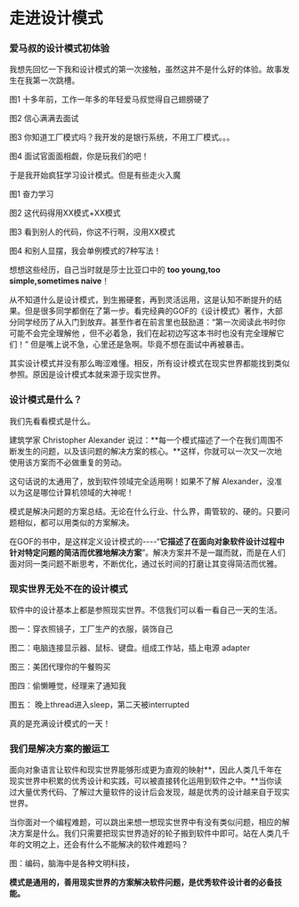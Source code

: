 # 走进设计模式

### 爱马叔的设计模式初体验

我想先回忆一下我和设计模式的第一次接触，虽然这并不是什么好的体验。故事发生在我第一次跳槽。

图1 十多年前，工作一年多的年轻爱马叔觉得自己翅膀硬了

图2 信心满满去面试

图3 你知道工厂模式吗？我开发的是银行系统，不用工厂模式。。。

图4 面试官面面相觑，你是玩我们的吧！



于是我开始疯狂学习设计模式。但是有些走火入魔

图1 奋力学习

图2 这代码得用XX模式+XX模式

图3 看到别人的代码，你这不行啊，没用XX模式

图4 和别人显摆，我会单例模式的7种写法！



想想这些经历，自己当时就是莎士比亚口中的 **too young,too simple,sometimes naive**！



从不知道什么是设计模式，到生搬硬套，再到灵活运用，这是认知不断提升的结果。但是很多同学都倒在了第一步。看完经典的GOF的《设计模式》著作，大部分同学经历了从入门到放弃。甚至作者在前言里也鼓励道：“第一次阅读此书时你可能不会完全理解他 ，但不必着急，我们在起初边写这本书时也没有完全理解它们！” 但是嘴上说不急，心里还是急啊。毕竟不想在面试中再被暴击。

其实设计模式并没有那么晦涩难懂。相反，所有设计模式在现实世界都能找到类似参照。原因是设计模式本就来源于现实世界。

### 设计模式是什么？

我们先看看模式是什么。

建筑学家 Christopher Alexander 说过：**每一个模式描述了一个在我们周围不断发生的问题，以及该问题的解决方案的核心。**这样，你就可以一次又一次地使用该方案而不必做重复的劳动。

这句话说的太通用了，放到软件领域完全适用啊！如果不了解 Alexander，没准以为这是哪位计算机领域的大神呢！

模式是解决问题的方案总结。无论在什么行业、什么界，甭管软的、硬的。只要问题相似，都可以用类似的方案解决。

在GOF的书中，是这样定义设计模式的----“**它描述了在面向对象软件设计过程中针对特定问题的简洁而优雅地解决方案**”。解决方案并不是一蹴而就，而是在人们面对同一类问题不断思考，不断优化，通过长时间的打磨让其变得简洁而优雅。

### 现实世界无处不在的设计模式

软件中的设计基本上都是参照现实世界。不信我们可以看一看自己一天的生活。

图一：穿衣照镜子，工厂生产的衣服，装饰自己

图二：电脑连接显示器、鼠标、键盘。组成工作站，插上电源 adapter

图三：美团代理你的午餐购买

图四：偷懒睡觉，经理来了通知我

图五： 晚上thread进入sleep，第二天被interrupted

真的是充满设计模式的一天！

### 我们是解决方案的搬运工

面向对象语言让软件和现实世界能够形成更为直观的映射**，因此人类几千年在现实世界中积累的优秀设计和实践，可以被直接转化运用到软件之中。**当你读过大量优秀代码、了解过大量软件的设计后会发现，越是优秀的设计越来自于现实世界。

当你面对一个编程难题，可以跳出来想一想现实世界中有没有类似问题，相应的解决方案是什么。我们只需要把现实世界造好的轮子搬到软件中即可。站在人类几千年的文明之上，还会有什么不能解决的软件难题吗？

图：编码，脑海中是各种文明科技，

**模式是通用的，善用现实世界的方案解决软件问题，是优秀软件设计者的必备技能。**